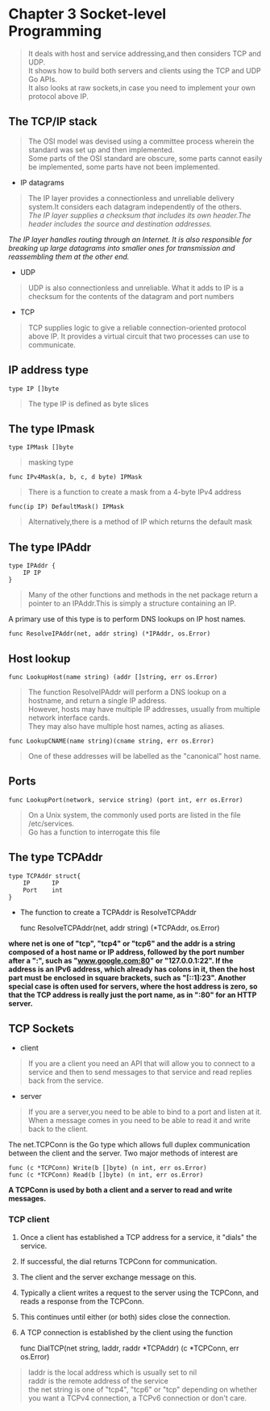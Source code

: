 # Chapter 3 Socket-level Programming
> It deals with host and service addressing,and then considers TCP and UDP.<br>
It shows how to build both servers and clients using the TCP and UDP Go APIs.<br>
It also looks at raw sockets,in case you need to implement your own protocol above IP.

## The TCP/IP stack
>The OSI model was devised using a committee process wherein the standard was set up and then implemented.<br>
Some parts of the OSI standard are obscure, some parts cannot easily be implemented, some parts have not been implemented.

- IP datagrams
>The IP layer provides a connectionless and unreliable delivery system.It considers each datagram independently of the others.<br>
*The IP layer supplies a checksum that includes its own header.The header includes the source and destination addresses.*

*The IP layer handles routing through an Internet. It is also responsible for breaking up large datagrams into smaller ones for transmission and reassembling them at the other end.*

- UDP
>UDP is also connectionless and unreliable. What it adds to IP is a checksum for the contents of the datagram and port numbers

- TCP
>TCP supplies logic to give a reliable connection-oriented protocol above IP. It provides a virtual circuit that two processes can use to communicate.

## IP address type
    type IP []byte
>The type IP is defined as byte slices

## The type IPmask
    type IPMask []byte
> masking type
    
    func IPv4Mask(a, b, c, d byte) IPMask
> There is a function to create a mask from a 4-byte IPv4 address

    func(ip IP) DefaultMask() IPMask
> Alternatively,there is a method of IP which returns the default mask

## The type IPAddr
    type IPAddr {
        IP IP
    }
> Many of the other functions and methods in the net package return a pointer to an IPAddr.This is simply a structure containing an IP.

A primary use of this type is to perform DNS lookups on IP host names.
    
    func ResolveIPAddr(net, addr string) (*IPAddr, os.Error)
    
## Host lookup
    func LookupHost(name string) (addr []string, err os.Error)
> The function ResolveIPAddr will perform a DNS lookup on a hostname, and return a single IP address.<br>
 However, hosts may have multiple IP addresses, usually from multiple network interface cards.<br> 
 They may also have multiple host names, acting as aliases. 
 
    func LookupCNAME(name string)(cname string, err os.Error)
> One of these addresses will be labelled as the "canonical" host name.

## Ports
    func LookupPort(network, service string) (port int, err os.Error)
>On a Unix system, the commonly used ports are listed in the file /etc/services. 
<br>Go has a function to interrogate this file

## The type TCPAddr
    type TCPAddr struct{
        IP      IP
        Port    int
    }
    
- The function to create a TCPAddr is ResolveTCPAddr

    
    func ResolveTCPAddr(net, addr string) (*TCPAddr, os.Error)
    
**where net is one of "tcp", "tcp4" or "tcp6" and the addr is a string composed of a host name or IP address, followed by the port number after a ":", such as "www.google.com:80" or "127.0.0.1:22". If the address is an IPv6 address, which already has colons in it, then the host part must be enclosed in square brackets, such as "[::1]:23". Another special case is often used for servers, where the host address is zero, so that the TCP address is really just the port name, as in ":80" for an HTTP server.**    

## TCP Sockets
- client
> If you are a client you need an API that will allow you to connect to a service and then to send messages to that service and read replies back from the service.
- server 
> If you are a server,you need to be able to bind to a port and listen at it. When a message comes in you need to be able to read it and write back to the client.

The net.TCPConn is the Go type which allows full duplex communication between the client and the server. Two major methods of interest are

    func (c *TCPConn) Write(b []byte) (n int, err os.Error)
    func (c *TCPConn) Read(b []byte) (n int, err os.Error)                                                       
**A TCPConn is used by both a client and a server to read and write messages.**

### TCP client
1. Once a client has established a TCP address for a service, it "dials" the service.
2. If successful, the dial returns TCPConn for communication.
3. The client and the server exchange message on this.
4. Typically a client writes a request to the server using the TCPConn, and reads a response from the TCPConn.
5. This continues until either (or both) sides close the connection.
6. A TCP connection is established by the client using the function
    
    
    func DialTCP(net string, laddr, raddr *TCPAddr) (c *TCPConn, err os.Error)
>laddr is the local address which is usually set to nil <br>
 raddr is the remote address of the service <br>
 the net string is one of "tcp4", "tcp6" or "tcp" depending on whether you want a TCPv4 connection, a TCPv6 connection or don't care.